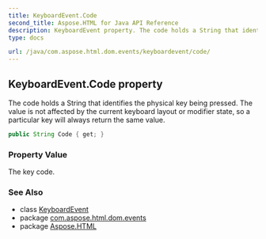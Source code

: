 ```yaml
---
title: KeyboardEvent.Code
second_title: Aspose.HTML for Java API Reference
description: KeyboardEvent property. The code holds a String that identifies the physical key being pressed. The value is not affected by the current keyboard layout or modifier state so a particular key will always return the same value
type: docs

url: /java/com.aspose.html.dom.events/keyboardevent/code/
---
```

## KeyboardEvent.Code property

The code holds a String that identifies the physical key being pressed. The value is not affected by the current keyboard layout or modifier state, so a particular key will always return the same value.

```java
public String Code { get; }
```

### Property Value

The key code.

### See Also

* class [KeyboardEvent](../)
* package [com.aspose.html.dom.events](../../../com.aspose.html.dom.events/)
* package [Aspose.HTML](../../../)
